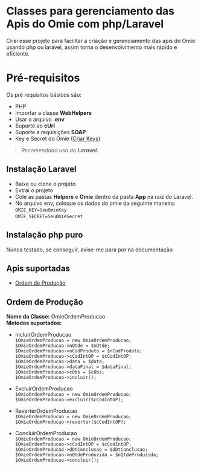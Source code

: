 <h1 class="code-line" data-line-start=0 data-line-end=1 ><a id="Classes_para_gerenciamento_das_Apis_do_Omie_com_phpLaravel_0"></a>Classes para gerenciamento das Apis do Omie com php/Laravel</h1>
<p class="has-line-data" data-line-start="2" data-line-end="3">Criei esse projeto para facilitar a criação e gerenciamento das apis do Omie usando php ou laravel, assim torna o desenvolvimento mais rápido e eficiente.</p>
<h1 class="code-line" data-line-start=5 data-line-end=6 ><a id="Prrequisitos_5"></a>Pré-requisitos</h1>
<p class="has-line-data" data-line-start="7" data-line-end="8">Os pré requisitos básicos são:</p>
<ul>
<li class="has-line-data" data-line-start="9" data-line-end="10">PHP</li>
<li class="has-line-data" data-line-start="10" data-line-end="11">Importar a classe <strong>WebHelpers</strong></li>
<li class="has-line-data" data-line-start="11" data-line-end="12">Usar o arquivo <strong>.env</strong></li>
<li class="has-line-data" data-line-start="12" data-line-end="13">Suporte ao <strong>cUrl</strong></li>
<li class="has-line-data" data-line-start="13" data-line-end="14">Suporte a requisições <strong>SOAP</strong></li>
<li class="has-line-data" data-line-start="14" data-line-end="16">Key e Secret do Omie (<a target="_Blank" href="https://ajuda.omie.com.br/pt-BR/articles/499061-obtendo-a-chave-de-acesso-para-integracoes-de-api">Criar Keys</a>)</li>
</ul>
<blockquote>
<p class="has-line-data" data-line-start="16" data-line-end="17"><em>Recomendado uso do <strong>Laravel.</strong></em></p>
</blockquote>
<h2 class="code-line" data-line-start=19 data-line-end=20 ><a id="Instalao__Laravel_19"></a>Instalação  Laravel</h2>
<ul>
<li class="has-line-data" data-line-start="20" data-line-end="21">Baixe ou clone o projeto</li>
<li class="has-line-data" data-line-start="21" data-line-end="22">Extrai  o projeto</li>
<li class="has-line-data" data-line-start="22" data-line-end="23">Cole as pastas <strong>Helpers</strong> e <strong>Omie</strong> dentro da pasta <strong>App</strong> na raiz do Laravel.</li>
<li class="has-line-data" data-line-start="23" data-line-end="26">No arquivo env, coloque os dados do omie da seguinte maneira:<br>
<code>OMIE_KEY=SeuOmieKey</code><br>
<code>OMIE_SECRET=SeuOmieSecret</code></li>
</ul>
<h2 class="code-line" data-line-start=28 data-line-end=29 ><a id="Instalao_php_puro_28"></a>Instalação php puro</h2>
<p class="has-line-data" data-line-start="29" data-line-end="30">Nunca testado, se conseguir, avise-me para por na documentação</p>
<h2 class="code-line" data-line-start=31 data-line-end=32 ><a id="Apis_suportadas_31"></a>Apis suportadas</h2>
<ul>
<li class="has-line-data" data-line-start="33" data-line-end="35"><a target="_Blank" href="https://app.omie.com.br/api/v1/produtos/op/">Ordem de Produção</a></li>
</ul>
<h2 class="code-line" data-line-start=35 data-line-end=36 ><a id="Ordem_de_Produo_35"></a>Ordem de Produção</h2>
<p class="has-line-data" data-line-start="36" data-line-end="38"><strong>Nome da Classe:</strong> OmieOrdemProducao<br>
<strong>Metodos suportados:</strong></p>
<ul>
<li class="has-line-data" data-line-start="39" data-line-end="49">
<p class="has-line-data" data-line-start="39" data-line-end="48">IncluirOrdemProducao<br>
<code>$OmieOrdemProducao = new OmieOrdemProducao;</code><br>
<code>$OmieOrdemProducao-&gt;nQtde = $nQtde;</code><br>
<code>$OmieOrdemProducao-&gt;nCodProduto = $nCodProduto;</code><br>
<code>$OmieOrdemProducao-&gt;cCodIntOP = $cCodIntOP;</code><br>
<code>$OmieOrdemProducao-&gt;data = $data;</code><br>
<code>$OmieOrdemProducao-&gt;dataFinal = $dataFinal;</code><br>
<code>$OmieOrdemProducao-&gt;cObs = $cObs;</code><br>
<code>$OmieOrdemProducao-&gt;incluir();</code></p>
</li>
<li class="has-line-data" data-line-start="49" data-line-end="52">
<p class="has-line-data" data-line-start="49" data-line-end="52">ExcluirOrdemProducao<br>
<code>$OmieOrdemProducao = new OmieOrdemProducao;</code><br>
<code>$OmieOrdemProducao-&gt;excluir($cCodIntOP);</code></p>
</li>
<li class="has-line-data" data-line-start="52" data-line-end="55">
<p class="has-line-data" data-line-start="52" data-line-end="55">ReverterOrdemProducao<br>
<code>$OmieOrdemProducao = new OmieOrdemProducao;</code><br>
<code>$OmieOrdemProducao-&gt;reverter($cCodIntOP);</code></p>
</li>
<li class="has-line-data" data-line-start="55" data-line-end="61">
<p class="has-line-data" data-line-start="55" data-line-end="61">ConcluirOrdemProducao<br>
<code>$OmieOrdemProducao = new OmieOrdemProducao;</code><br>
<code>$OmieOrdemProducao-&gt;cCodIntOP = $cCodIntOP;</code><br>
<code>$OmieOrdemProducao-&gt;dDtConclusao = $dDtConclusao;</code><br>
<code>$OmieOrdemProducao-&gt;nQtdeProduzida = $nQtdeProduzida;</code><br>
<code>$OmieOrdemProducao-&gt;concluir();</code></p>
</li>
</ul>
